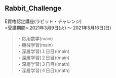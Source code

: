 ## Rabbit_Challenge
E資格認定講座(ラビット・チャレンジ)  
<受講期間> 2021年3月9日(火) ～ 2021年5月16日(日)  
> ・応用数学(main)  
> ・機械学習(main)  
> ・深層学習(１日目)(main)  
> ・深層学習(２日目)(main)  
> ・深層学習(３日目)(math)  
> ・深層学習(４日目)(math)  
